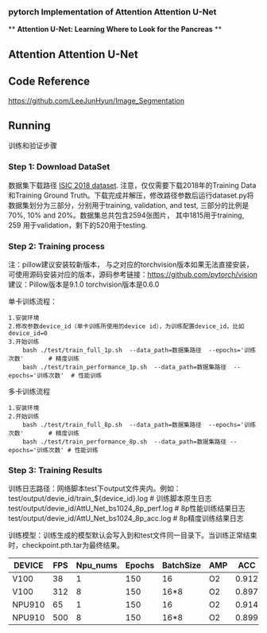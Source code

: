 ###  pytorch Implementation of Attention  Attention U-Net

** **Attention U-Net: Learning Where to Look for the Pancreas** **

## Attention Attention U-Net

## Code Reference

https://github.com/LeeJunHyun/Image_Segmentation

## Running

训练和验证步骤

### Step 1: Download DataSet

数据集下载路径 [ISIC 2018 dataset](https://challenge2018.isic-archive.com/task1/training/). 注意，仅仅需要下载2018年的Training Data和Training Ground Truth。下载完成并解压，修改路径参数后运行dataset.py将数据集划分为三部分，分别用于training, validation, and test, 三部分的比例是70%, 10% and 20%。数据集总共包含2594张图片， 其中1815用于training, 259 用于validation，剩下的520用于testing.


### Step 2: Training process

注：pillow建议安装较新版本， 与之对应的torchvision版本如果无法直接安装，可使用源码安装对应的版本，源码参考链接：https://github.com/pytorch/vision 
建议：Pillow版本是9.1.0 torchvision版本是0.6.0

单卡训练流程：

    1.安装环境
    2.修改参数device_id（单卡训练所使用的device id），为训练配置device_id，比如device_id=0
    3.开始训练
        bash ./test/train_full_1p.sh  --data_path=数据集路径  --epochs='训练次数'       # 精度训练
        bash ./test/train_performance_1p.sh  --data_path=数据集路径  --epochs='训练次数'  # 性能训练


多卡训练流程

    1.安装环境
    2.开始训练
        bash ./test/train_full_8p.sh  --data_path=数据集路径  --epochs='训练次数'       # 精度训练
        bash ./test/train_performance_8p.sh  --data_path=数据集路径 --epochs='训练次数' # 性能训练

### Step 3: Training Results

训练日志路径：网络脚本test下output文件夹内。例如：
      test/output/devie_id/train_${device_id}.log          # 训练脚本原生日志
      test/output/devie_id/AttU_Net_bs1024_8p_perf.log  # 8p性能训练结果日志
      test/output/devie_id/AttU_Net_bs1024_8p_acc.log   # 8p精度训练结果日志

训练模型：训练生成的模型默认会写入到和test文件同一目录下。当训练正常结束时，checkpoint.pth.tar为最终结果。

| DEVICE | FPS  | Npu_nums | Epochs | BatchSize | AMP  | ACC   |
| ------ | ---- | -------- | ------ | --------- | ---- | ----- |
| V100   | 38   | 1        | 150    | 16        | O2   | 0.912 |
| V100   | 312  | 8        | 150    | 16*8      | O2   | 0.897 |
| NPU910 | 65   | 1        | 150    | 16        | O2   | 0.914 |
| NPU910 | 500  | 8        | 150    | 16*8      | O2   | 0.899 |

